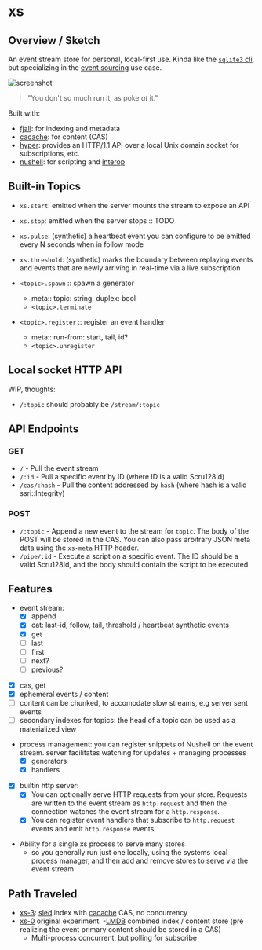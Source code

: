# xs

## Overview / Sketch

An event stream store for personal, local-first use. Kinda like the
[`sqlite3` cli](https://sqlite.org/cli.html), but specializing in the
[event sourcing](https://martinfowler.com/eaaDev/EventSourcing.html) use case.

![screenshot](./screenshot.png)

> "You don't so much run it, as poke _at_ it."

Built with:

- [fjall](https://github.com/fjall-rs/fjall): for indexing and metadata
- [cacache](https://github.com/zkat/cacache-rs): for content (CAS)
- [hyper](https://hyper.rs/guides/1/server/echo/): provides an HTTP/1.1 API over
  a local Unix domain socket for subscriptions, etc.
- [nushell](https://www.nushell.sh): for scripting and
  [interop](https://utopia.rosano.ca/interoperable-visions/)

## Built-in Topics

- `xs.start`: emitted when the server mounts the stream to expose an API
- `xs.stop`: emitted when the server stops :: TODO

- `xs.pulse`: (synthetic) a heartbeat event you can configure to be emitted every
  N seconds when in follow mode

- `xs.threshold`: (synthetic) marks the boundary between
  replaying events and events that are newly arriving in real-time via a live
  subscription

- `<topic>.spawn` :: spawn a generator
    - meta:: topic: string, duplex: bool
    - `<topic>.terminate`

- `<topic>.register` :: register an event handler
    - meta:: run-from: start, tail, id?
    - `<topic>.unregister`

## Local socket HTTP API

WIP, thoughts:

- `/:topic` should probably be `/stream/:topic`

## API Endpoints

### GET

- `/` - Pull the event stream
- `/:id` - Pull a specific event by ID (where ID is a valid Scru128Id)
- `/cas/:hash` - Pull the content addressed by `hash` (where hash is a valid ssri::Integrity)

### POST

- `/:topic` - Append a new event to the stream for `topic`. The body of the POST
  will be stored in the CAS. You can also pass arbitrary JSON meta data using
  the `xs-meta` HTTP header.
- `/pipe/:id` - Execute a script on a specific event. The ID should be a valid Scru128Id,
  and the body should contain the script to be executed.

## Features

- event stream:
  - [x] append
  - [x] cat: last-id, follow, tail, threshold / heartbeat synthetic events
  - [x] get
  - [ ] last
  - [ ] first
  - [ ] next?
  - [ ] previous?
- [x] cas, get
- [x] ephemeral events / content
- [ ] content can be chunked, to accomodate slow streams, e.g server sent events
- [ ] secondary indexes for topics: the head of a topic can be used as a materialized view
- process management: you can register snippets of Nushell on the event stream.
  server facilitates watching for updates + managing processes
    - [x] generators
    - [x] handlers
- [x] builtin http server:
  - [x] You can optionally serve HTTP requests from your store. Requests are
        written to the event stream as `http.request` and then the connection
        watches the event stream for a `http.response`.
  - [x] You can register event handlers that subscribe to `http.request` events
        and emit `http.response` events.
- Ability for a single xs process to serve many stores
    - so you generally run just one locally, using the systems local process
      manager, and then add and remove stores to serve via the event stream

## Path Traveled

- [xs-3](https://github.com/cablehead/xs-3):
  [sled](https://github.com/spacejam/sled) index with
  [cacache](https://github.com/zkat/cacache-rs) CAS, no concurrency
- [xs-0](https://github.com/cablehead/xs-0) original experiment.
  -[LMDB](http://www.lmdb.tech/doc/) combined index / content store (pre
  realizing the event primary content should be stored in a CAS)
  - Multi-process concurrent, but polling for subscribe
